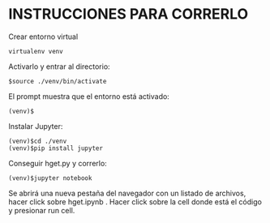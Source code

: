 # INSTRUCCIONES PARA CORRERLO #

Crear entorno virtual
```
virtualenv venv
```

Activarlo y entrar al directorio:
```
$source ./venv/bin/activate
```

El prompt muestra que el entorno está activado:
```
(venv)$
```

Instalar Jupyter:
```
(venv)$cd ./venv
(venv)$pip install jupyter
```

Conseguir hget.py y correrlo:
```
(venv)$jupyter notebook
```

Se abrirá una nueva pestaña del navegador con un listado de archivos, hacer click sobre hget.ipynb .
Hacer click sobre la cell donde está el código y presionar run cell.